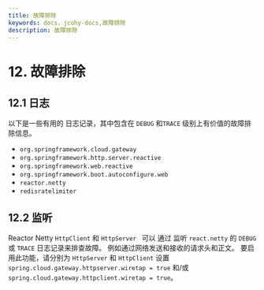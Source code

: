 ```yaml
---
title: 故障排除
keywords: docs，jcohy-docs,故障排除
description: 故障排除
---
```


# 12. 故障排除

## 12.1 日志

 以下是一些有用的 日志记录，其中包含在  `DEBUG` 和`TRACE`  级别上有价值的故障排除信息。 

- `org.springframework.cloud.gateway`
- `org.springframework.http.server.reactive`
- `org.springframework.web.reactive`
- `org.springframework.boot.autoconfigure.web`
- `reactor.netty`
- `redisratelimiter`

## 12.2 监听

Reactor Netty `HttpClient` 和 `HttpServer ` 可以 通过 监听  `react.netty`  的  `DEBUG` 或 `TRACE`  日志记录来排查故障。  例如通过网络发送和接收的请求头和正文。 要启用此功能，请分别为 `HttpServer` 和 `HttpClient` 设置 `spring.cloud.gateway.httpserver.wiretap = true` 和/或 `spring.cloud.gateway.httpclient.wiretap = true`。

